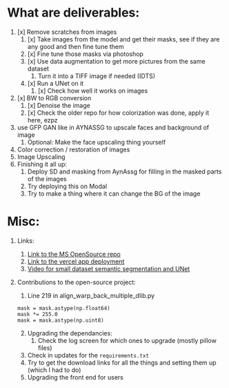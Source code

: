 # What are deliverables:

1. [x] Remove scratches from images
   1. [x] Take images from the model and get their masks, see if they are any good and then fine tune them
   2. [x] Fine tune those masks via photoshop
   3. [x] Use data augmentation to get more pictures from the same dataset
      1. Turn it into a TIFF image if needed (IDTS)
   4. [x] Run a UNet on it
      1. [x] Check how well it works on images
2. [x] BW to RGB conversion
   1. [x] Denoise the image
   2. [x] Check the older repo for how colorization was done, apply it here, ezpz
3. use GFP GAN like in AYNASSG to upscale faces and background of image
   1. Optional: Make the face upscaling thing yourself
4. Color correction / restoration of images 
5. Image Upscaling
6. Finishing it all up:
   1. Deploy SD and masking from AynAssg for filling in the masked parts of the images
   2. Try deploying this on Modal
   3. Try to make a thing where it can change the BG of the image



# Misc:

1. Links:
   1. [Link to the MS OpenSource repo](https://github.com/microsoft/Bringing-Old-Photos-Back-to-Life)
   2. [Link to the vercel app deployment](https://restoring-images.vercel.app/)
   3. [Video for small dataset semantic segmentation and UNet](https://www.youtube.com/watch?v=-XeKG_T6tdc)

2. Contributions to the open-source project:
   1. Line 219 in align_warp_back_multiple_dlib.py
   ```
   mask = mask.astype(np.float64)
   mask *= 255.0
   mask = mask.astype(np.uint8)
   ```
   2. Upgrading the dependancies:
      1. Check the log screen for which ones to upgrade (mostly pillow files)
   3. Check in updates for the ```requirements.txt```
   4. Try to get the download links for all the things and setting them up (which I had to do)
   5. Upgrading the front end for users